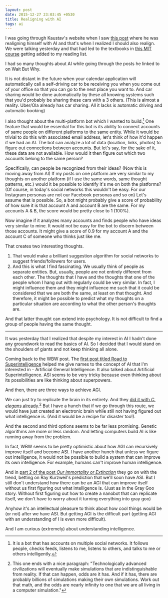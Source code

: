```yaml
---
layout: post
date: 2015-12-27 23:03:45 +0530
title: Realigning with AI
tags: ai
---
```


I was going through Kaustav's website when I saw [this post](https://kaustavdm.in/2015/02/realigning.html) where he was realigning himself with AI and that's when I realized I should also realign. We were talking yesterday and that had led to the textbooks in [this MIT course](http://www.cs.jhu.edu/~ben/cs335/syllabus.shtml) getting added to my reading list.

I had so many thoughts about AI while going through the posts he linked to on Wait But Why.

It is not distant in the future when your calendar application will automatically call a self-driving car to be receiving you when you come out of your office so that you can go to the next place you want to. And car sharing would be done automatically by these all knowing systems such that you'd probably be sharing these cars with a 3 others. (This is almost a reality. Uber/Ola already has car sharing. All it lacks is automatic driving and automatic booking)

I also thought about the multi-platform bot which I wanted to build.[^bot] One feature that would be essential for this bot is its ability to connect accounts of same people on different platforms to the same entity. While it would be trivial to do this with associated email address, let's think of how it'd happen if we had an AI. The bot can analyze a lot of data (location, links, photos) to figure out connections between accounts. But let's say, for the sake of it, these data are not available. How would it then figure out which two accounts belong to the same person?

[^bot]: It is a bot that has accounts on multiple social networks. It follows people, checks feeds, listens to me, listens to others, and talks to me or others intelligently.

Specifically, can people be recognized from their ideas? (Now this is moving away from AI) If my posts on one platform are very similar to my thoughts on another platform (if I use the same words, same thought patterns, etc.) would it be possible to identify it's me on both the platforms? (Of course, in today's social networks this wouldn't be easy. For our Instagram personas are not our Facebook personas and so on) Let's assume that is possible. So, a bot might probably give a score of probability of how sure it is that account A and account B are the same. For my accounts A & B, the score would be pretty close to 1 (100%).

Now imagine if it analyzes many accounts and finds people who have ideas very similar to mine. It would not be easy for the bot to discern between those accounts. It might give a score of 0.9 for my account A and the account C of someone who thinks just like me.

That creates two interesting thoughts.

1. That would make a brilliant suggestion algorithm for social networks to suggest friends/followers for users.
2. And this is what I find fascinating. We usually think of people as separate entities. But, usually, people are not entirely different from each other. The thoughts that I have and the thoughts that one of the people whom I hang out with regularly could be very similar. In fact, I might influence them and they might influence me such that it could be considered that we are both the same, at least on that thought. And therefore, it might be possible to predict what my thoughts on a particular situation are according to what the other person's thoughts are.

And that latter thought can extend into psychology. It is not difficult to find a group of people having the same thought.

---

It was yesterday that I realized that despite my interest in AI I hadn't done any groundwork to read the basics of AI. So I decided that I would stand on the shoulders of giants and not keep thinking all alone.

Coming back to the WBW post. The [first post titled Road to Superintelligence](http://waitbutwhy.com/2015/01/artificial-intelligence-revolution-1.html) helped me give names to the concept of AI that I'm interested in - Artificial General Intelligence. It also talked about Artificial Superintelligence. ASI seems to be very tricky because even thinking about its possibilities are like thinking about superpowers.

And then, there are three ways to achieve AGI.

We can just try to replicate the brain in its entirety. And they [did it with *C. elegans* already](http://www.smithsonianmag.com/smart-news/weve-put-worms-mind-lego-robot-body-180953399/).[^simulation] But I have a hunch that if we go through this route, we would have just created an electronic brain while still not having figured out what intelligence is. (And it would be a recipe for disaster too!).

[^simulation]: This one ends with a nice paragraph: "Technologically advanced civilizations will eventually make simulations that are indistinguishable from reality. If that can happen, odds are it has. And if it has, there are probably billions of simulations making their own simulations. Work out that math, and the odds are nearly infinity to one that we are all living in a computer simulation."

And the second and third options seems to be far less promising. Genetic algorithms are more or less random. And letting computers build AI is like running away from the problem.

In fact, WBW seems to be pretty optimistic about how AGI can recursively improve itself and become ASI. I have another hunch that unless we figure out intelligence, it would not be possible to build a system that can improve its own intelligence. For example, humans can't improve human intelligence.

And in [part 2 of the post *Our Immortality or Extinction*](http://waitbutwhy.com/2015/01/artificial-intelligence-revolution-2.html) they go on with the trend, betting on Ray Kurzweil's prediction that we'll soon have ASI. But I still don't understand how there can be an AGI that can improve itself without us first figuring out what intelligence is. (Just as in the Gray Goo story. Without first figuring out how to create a nanobot that can replicate itself, we don't have to worry about it turning everything into gray goo)

Anyhow it's an intellectual pleasure to think about how cool things would be (or not) after we have ASI. But getting AGI is the difficult part (getting AGI with an understanding of I is even more difficult).

And I am curious (extremely) about understanding intelligence.